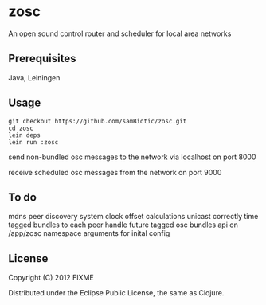 # zosc

An open sound control router and scheduler for local area networks

## Prerequisites

Java, Leiningen

## Usage

    git checkout https://github.com/samBiotic/zosc.git
    cd zosc
    lein deps
    lein run :zosc

send non-bundled osc messages to the network via localhost on port 8000

receive scheduled osc messages from the network on port 9000

## To do

mdns peer discovery
system clock offset calculations
unicast correctly time tagged bundles to each peer
handle future tagged osc bundles
api on /app/zosc namespace
arguments for inital config

## License

Copyright (C) 2012 FIXME

Distributed under the Eclipse Public License, the same as Clojure.
